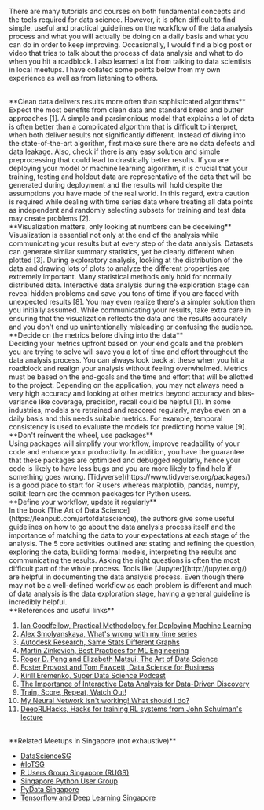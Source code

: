 <!-- 
.. title: Lessons learned along the data-driven journey
.. slug: lessons-learned
.. date: 2017-09-19 08:00:35 UTC+08:00
.. tags: data science, machine learning
.. category: 
.. link: 
.. description: 
.. type: text
-->

There are many tutorials and courses on both fundamental concepts and the tools required for data science. However, it is often difficult to find simple, useful and practical guidelines on the workflow of the data analysis process and what you will actually be doing on a daily basis and what you can do in order to keep improving. 
Occasionally, I would find a blog post or video that tries to talk about the process of data analysis and what to do when you hit a roadblock. I also learned a lot from talking to data scientists in local meetups. I have collated some points below from my own experience as well as from listening to others. 
<!-- TEASER_END -->

<br>
**Clean data delivers results more often than sophisticated algorithms**

<br>
Expect the most benefits from clean data and standard bread and butter approaches [1]. A simple and parsimonious model that explains a lot of data is often better than a complicated algorithm that is difficult to interpret,  when both deliver results not significantly different. Instead of diving into the state-of-the-art algorithm, first make sure there are no data defects and data leakage. Also, check if there is any easy solution and simple preprocessing that could lead to drastically better results. If you are deploying your model or machine learning algorithm, it is crucial that your training, testing and holdout data are representative of the data that will be generated during deployment and the results will hold despite the assumptions you have made of the real world. In this regard, extra caution is required while dealing with time series data where treating all data points as independent and randomly selecting subsets for training and test data may create problems [2]. 

<br>
**Visualization matters, only looking at numbers can be deceiving** 

<br>
Visualization is essential not only at the end of the analysis while communicating your results but at every step of the data analysis. Datasets can generate similar summary statistics, yet be clearly different when plotted [3]. During exploratory analysis, looking at the distribution of the data and drawing lots of plots to analyze the different properties are extremely important. Many statistical methods only hold for normally distributed data. Interactive data analysis during the exploration stage can reveal hidden problems and save you tons of time if you are faced with unexpected results [8]. You may even realize there's a simpler solution then you initially assumed. While communicating your results, take extra care in ensuring that the visualization reflects the data and the results accurately and you don't end up unintentionally misleading or confusing the audience. 

<br>
**Decide on the metrics before diving into the data**

<br>
Deciding your metrics upfront based on your end goals and the problem you are trying to solve will save you a lot of time and effort throughout the data analysis process. You can always look back at these when you hit a roadblock and realign your analysis without feeling overwhelmed. Metrics must be based on the end-goals and the time and effort that will be allotted to the project. Depending on the application, you may not always need a very high accuracy and looking at other metrics beyond accuracy and bias-variance like coverage, precision, recall could be helpful [1]. In some industries, models are retrained and rescored regularly, maybe even on a daily basis and this needs suitable metrics. For example, temporal consistency is used to evaluate the models for predicting home value [9].
 
<br>
**Don't reinvent the wheel, use packages**

<br>
Using packages will simplify your workflow, improve readability of your code and enhance your productivity. In addition, you have the guarantee that these packages are optimized and debugged regularly, hence your code is likely to have less bugs and you are more likely to find help if something goes wrong. [Tidyverse](https://www.tidyverse.org/packages/) is a good place to start for R users whereas matplotlib, pandas, numpy, scikit-learn are the common packages for Python users. 

<br>
**Define your workflow, update it regularly**

<br>
In the book [The Art of Data Science](https://leanpub.com/artofdatascience), the authors give some useful guidelines on how to go about the data analysis process itself and the importance of matching the data to your expectations at each stage of the analysis. The 5 core activities outlined are: stating and refining the question, exploring the data, building formal models, interpreting the results and communicating the results. Asking the right questions is often the most difficult part of the whole process. Tools like [Jupyter](http://jupyter.org/) are helpful in documenting the data analysis process. Even though there may not be a well-defined workflow as each problem is different and much of data analysis is the data exploration stage, having a general guideline is incredibly helpful.   

<br>
**References and useful links** 

<br>

1.  [Ian Goodfellow, Practical Methodology for Deploying Machine Learning](https://www.youtube.com/watch?v=NKiwFF_zBu4)
2.  [Alex Smolyanskaya, What's wrong with my time series](http://multithreaded.stitchfix.com/blog/2017/02/28/whats-wrong-with-my-time-series/)
3.  [Autodesk Research, Same Stats Different Graphs](https://www.autodeskresearch.com/publications/samestats)
4.  [Martin Zinkevich, Best Practices for ML Engineering](http://martin.zinkevich.org/rules_of_ml/rules_of_ml.pdf)
5.  [Roger D. Peng and Elizabeth Matsui, The Art of Data Science](https://leanpub.com/artofdatascience)
6.  [Foster Provost and Tom Fawcett, Data Science for Business](https://www.amazon.com/Data-Science-Business-Data-Analytic-Thinking/dp/1449361323)
7. [Kirill Eremenko, Super Data Science Podcast](https://www.superdatascience.com/podcast/)
8. [The Importance of Interactive Data Analysis for Data-Driven Discovery](https://simplystatistics.org/2017/04/03/interactive-data-analysis/)
9. [Train, Score, Repeat, Watch Out!](http://blog.kaggle.com/2017/08/30/train-score-repeat-watch-out-zillows-andrew-martin-on-modeling-pitfalls-in-a-dynamic-world/)
10. [My Neural Network isn't working! What should I do?](http://theorangeduck.com/page/neural-network-not-working)
11. [DeepRLHacks, Hacks for training RL systems from John Schulman's lecture](https://github.com/williamFalcon/DeepRLHacks)

<br>
**Related Meetups in Singapore (not exhaustive)**

<br>

- [DataScienceSG](https://www.meetup.com/DataScience-SG-Singapore/)
- [#IoTSG](https://www.meetup.com/IoT_SG/)
- [R Users Group Singapore (RUGS)](https://www.meetup.com/R-User-Group-SG/)
- [Singapore Python User Group](https://www.meetup.com/Singapore-Python-User-Group/)
- [PyData Singapore](https://www.meetup.com/PyData-SG/)
- [Tensorflow and Deep Learning Singapore](https://www.meetup.com/TensorFlow-and-Deep-Learning-Singapore/)
 







